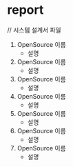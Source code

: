 # report 
// 시스템 설계서 파일
1. OpenSource 이름
    * 설명
2. OpenSource 이름
    * 설명
3. OpenSource 이름
    * 설명
4. OpenSource 이름
    * 설명
5. OpenSource 이름
    * 설명
6. OpenSource 이름
    * 설명
7. OpenSource 이름
    * 설명
                  
                  
                  